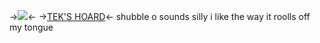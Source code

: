 ->[![](https://mikejima.crd.co/assets/images/gallery44/3568a7a2_original.png?v=2c0d9589)](https://www.deviantart.com/rozeselene/art/Pixel-F2U-Plant-Cat-OLD-810494351)<-
->[TEK'S HOARD](https://rentry.co/toontowners)<-
shubble o     sounds silly i like the way it roolls off my tongue